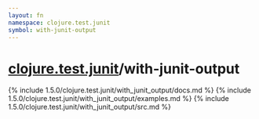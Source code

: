 ```yaml
---
layout: fn
namespace: clojure.test.junit
symbol: with-junit-output
---
```


# [clojure.test.junit](../)/with-junit-output

{% include 1.5.0/clojure.test.junit/with_junit_output/docs.md %}
{% include 1.5.0/clojure.test.junit/with_junit_output/examples.md %}
{% include 1.5.0/clojure.test.junit/with_junit_output/src.md %}

